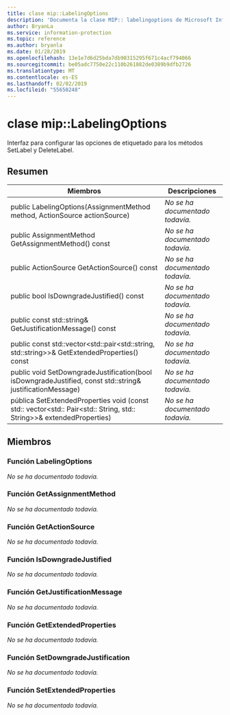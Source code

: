 ```yaml
---
title: clase mip::LabelingOptions
description: 'Documenta la clase MIP:: labelingoptions de Microsoft Information Protection (MIP) SDK.'
author: BryanLa
ms.service: information-protection
ms.topic: reference
ms.author: bryanla
ms.date: 01/28/2019
ms.openlocfilehash: 13e1e7d6d25bda7db90315295f671c4acf794066
ms.sourcegitcommit: be05adc7750e22c110b261882de0389b9dfb2726
ms.translationtype: MT
ms.contentlocale: es-ES
ms.lasthandoff: 02/02/2019
ms.locfileid: "55650248"
---
```

# <a name="class-miplabelingoptions"></a>clase mip::LabelingOptions 
Interfaz para configurar las opciones de etiquetado para los métodos SetLabel y DeleteLabel.
  
## <a name="summary"></a>Resumen
 Miembros                        | Descripciones                                
--------------------------------|---------------------------------------------
public LabelingOptions(AssignmentMethod method, ActionSource actionSource)  | _No se ha documentado todavía._
public AssignmentMethod GetAssignmentMethod() const  | _No se ha documentado todavía._
public ActionSource GetActionSource() const  | _No se ha documentado todavía._
public bool IsDowngradeJustified() const  | _No se ha documentado todavía._
public const std::string& GetJustificationMessage() const  | _No se ha documentado todavía._
public const std::vector\<std::pair\<std::string, std::string\>\>& GetExtendedProperties() const  | _No se ha documentado todavía._
public void SetDowngradeJustification(bool isDowngradeJustified, const std::string& justificationMessage)  | _No se ha documentado todavía._
pública SetExtendedProperties void (const std:: vector\<std:: Pair\<std:: String, std:: String\>\>& extendedProperties)  | _No se ha documentado todavía._
  
## <a name="members"></a>Miembros
  
### <a name="labelingoptions-function"></a>Función LabelingOptions
_No se ha documentado todavía._

  
### <a name="getassignmentmethod-function"></a>Función GetAssignmentMethod
_No se ha documentado todavía._

  
### <a name="getactionsource-function"></a>Función GetActionSource
_No se ha documentado todavía._

  
### <a name="isdowngradejustified-function"></a>Función IsDowngradeJustified
_No se ha documentado todavía._

  
### <a name="getjustificationmessage-function"></a>Función GetJustificationMessage
_No se ha documentado todavía._

  
### <a name="getextendedproperties-function"></a>Función GetExtendedProperties
_No se ha documentado todavía._

  
### <a name="setdowngradejustification-function"></a>Función SetDowngradeJustification
_No se ha documentado todavía._

  
### <a name="setextendedproperties-function"></a>Función SetExtendedProperties
_No se ha documentado todavía._
